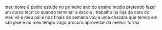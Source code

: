 meu nome é pedro estudo no primeiro ano do ensino medio pretendo fazer um curso tecnico quando terminar a escola , 
trabalho na loja de caro do meu vô e meu pai e nos finais de semana vou a uma chacara que temos em sao jose 
e no meu tempo vago procuro aproveitar da melhor forma
